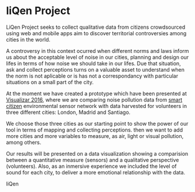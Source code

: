 # liQen Project

LiQen Project seeks to collect qualitative data from citizens crowdsourced using web and mobile apps aim to discover territorial controversies among cities in the world.

A controversy in this context ocurred when different norms and laws inform us about the acceptable level of noise in our cities, planning and design our lifes in terms of how noise we should take in our lifes. Due that situation, ask and collect perceptions turns on a valuable asset to understand when the norm is not aplicable or is has not a correspondancy with particular situations on a small part of the city.

At the moment we have created a prototype which have been presented at [Visualizar 2016](http://medialab-prado.es/visualizar), where we are comparing noise pollution data from [smart citizen](https://smartcitizen.me) environmental sensor network with data harvested for volunteers in three different cities: London, Madrid and Santiago.

We choose those three cities as our starting point to show the power of our tool in terms of mapping and collecting perceptions. then we want to add more cities and more variables to measure, as air, light or visual pollution, among others.

Our results will be presented on a data visualization showing a comparision between a quantitative measure (sensors) and a qualitative perspective (volunteers). Also, as an inmersive experience we included the level of sound for each city, to deliver a more emotional relationship with the data.

liQen

